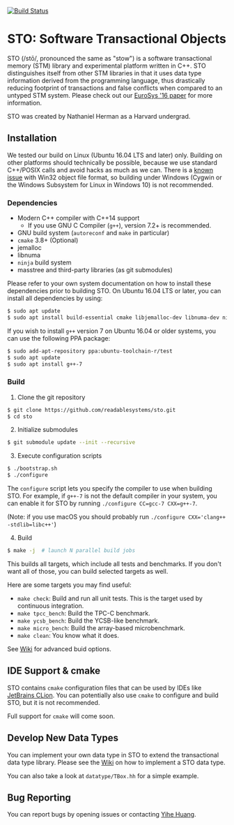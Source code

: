 

[![Build Status](https://travis-ci.org/readablesystems/sto.svg?branch=master)](https://travis-ci.org/readablesystems/sto)

# STO: Software Transactional Objects

STO (/stō/, pronounced the same as "stow") is a software transactional
memory (STM) library and experimental
platform written in C++. STO distinguishes itself from other STM
libraries in that it uses data type information derived from the
programming language, thus drastically reducing footprint of
transactions and false conflicts when compared to an untyped STM system.
Please check out our [EuroSys '16
paper](http://www.read.seas.harvard.edu/~kohler/pubs/herman16type-aware.pdf)
for more information.

STO was created by Nathaniel Herman as a Harvard undergrad.

## Installation

We tested our build on Linux (Ubuntu 16.04 LTS and later) only. Building on other platforms
should technically be possible, because we use standard C++/POSIX calls and avoid
hacks as much as we can.
There is a
[known issue](https://stackoverflow.com/questions/16596876/object-file-has-too-many-sections)
with Win32 object file format, so building under Windows (Cygwin or the Windows Subsystem for
Linux in Windows 10) is not recommended.

### Dependencies

- Modern C++ compiler with C++14 support
  - If you use GNU C Compiler (`g++`), version 7.2+ is recommended.
- GNU build system (`autoreconf` and `make` in particular)
- `cmake` 3.8+ (Optional)
- jemalloc
- libnuma
- `ninja` build system
- masstree and third-party libraries (as git submodules)

Please refer to your own system documentation on how to install these
dependencies prior to building STO. On Ubuntu 16.04 LTS or later, you
can install all dependencies by using:
```bash
$ sudo apt update
$ sudo apt install build-essential cmake libjemalloc-dev libnuma-dev ninja-build
```
If you wish to install `g++` version 7 on Ubuntu 16.04 or older systems, you can
use the following PPA package:
```bash
$ sudo add-apt-repository ppa:ubuntu-toolchain-r/test
$ sudo apt update
$ sudo apt install g++-7
```

### Build

1. Clone the git repository
```bash
$ git clone https://github.com/readablesystems/sto.git
$ cd sto
```

2. Initialize submodules
```bash
$ git submodule update --init --recursive
```

3. Execute configuration scripts
```bash
$ ./bootstrap.sh
$ ./configure
```
The `configure` script lets you specify the compiler to use when building STO.
For example, if `g++-7` is not the default compiler in your system, you can
enable it for STO by running `./configure CC=gcc-7 CXX=g++-7`.

(Note: if you use macOS you should probably run `./configure CXX='clang++ -stdlib=libc++'`)

4. Build
```bash
$ make -j  # launch N parallel build jobs
```
This builds all targets, which include all tests and benchmarks. If you
don't want all of those, you can build selected targets as well.

Here are some targets you may find useful:

- `make check`: Build and run all unit tests. This is the target used
by continuous integration.
- `make tpcc_bench`: Build the TPC-C benchmark.
- `make ycsb_bench`: Build the YCSB-like benchmark.
- `make micro_bench`: Build the array-based microbenchmark.
- `make clean`: You know what it does.

See [Wiki](https://github.com/readablesystems/sto/wiki) for advanced buid options.

## IDE Support & cmake

STO contains `cmake` configuration files that can be used by IDEs like
[JetBrains CLion](https://www.jetbrains.com/clion/). You can potentially
also use `cmake` to configure and build STO, but it is not recommended.

Full support for `cmake` will come soon.

## Develop New Data Types

You can implement your own data type in STO to extend the transactional
data type library. Please see the [Wiki](https://github.com/readablesystems/sto/wiki) on how to implement a STO
data type.

You can also take a look at `datatype/TBox.hh` for a simple example.

## Bug Reporting

You can report bugs by opening issues or contacting [Yihe
Huang](https://github.com/huangyihe).
